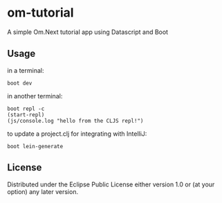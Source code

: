# om-tutorial

A simple Om.Next tutorial app using Datascript and Boot

## Usage

in a terminal:
```
boot dev
```

in another terminal:
```
boot repl -c
(start-repl)
(js/console.log "hello from the CLJS repl!")
```

to update a project.clj for integrating with IntelliJ:
```
boot lein-generate
```

## License

Distributed under the Eclipse Public License either version 1.0 or (at
your option) any later version.
